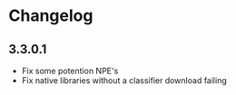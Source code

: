 # Changelog

## 3.3.0.1

- Fix some potention NPE's
- Fix native libraries without a classifier download failing
